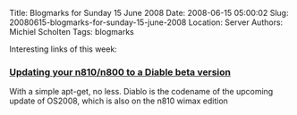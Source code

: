 Title: Blogmarks for Sunday 15 June 2008
Date: 2008-06-15 05:00:02
Slug: 20080615-blogmarks-for-sunday-15-june-2008
Location: Server
Authors: Michiel Scholten
Tags: blogmarks

<p>Interesting links of this week:</p>
<h3><a href="http://mariusv.wordpress.com/2008/05/07/a-pleasant-surprise/">Updating your n810/n800 to a Diable beta version</a></h3>
<p>With a simple apt-get, no less. Diablo is the codename of the upcoming update of OS2008, which is also on the n810 wimax edition</p>
